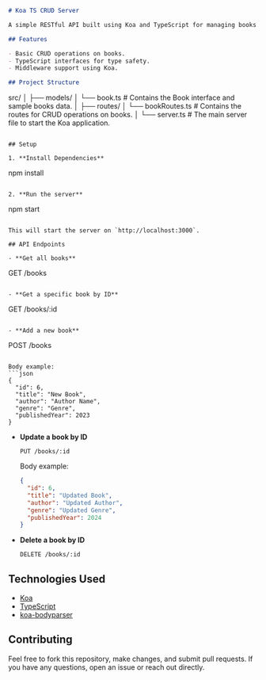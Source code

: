 ```markdown
# Koa TS CRUD Server

A simple RESTful API built using Koa and TypeScript for managing books.

## Features

- Basic CRUD operations on books.
- TypeScript interfaces for type safety.
- Middleware support using Koa.

## Project Structure
```

src/
│
├── models/
│ └── book.ts # Contains the Book interface and sample books data.
│
├── routes/
│ └── bookRoutes.ts # Contains the routes for CRUD operations on books.
│
└── server.ts # The main server file to start the Koa application.

```

## Setup

1. **Install Dependencies**
```

npm install

```

2. **Run the server**
```

npm start

```

This will start the server on `http://localhost:3000`.

## API Endpoints

- **Get all books**
```

GET /books

```

- **Get a specific book by ID**
```

GET /books/:id

```

- **Add a new book**
```

POST /books

````

Body example:
```json
{
  "id": 6,
  "title": "New Book",
  "author": "Author Name",
  "genre": "Genre",
  "publishedYear": 2023
}
````

- **Update a book by ID**

  ```
  PUT /books/:id
  ```

  Body example:

  ```json
  {
    "id": 6,
    "title": "Updated Book",
    "author": "Updated Author",
    "genre": "Updated Genre",
    "publishedYear": 2024
  }
  ```

- **Delete a book by ID**
  ```
  DELETE /books/:id
  ```

## Technologies Used

- [Koa](https://koajs.com/)
- [TypeScript](https://www.typescriptlang.org/)
- [koa-bodyparser](https://www.npmjs.com/package/koa-bodyparser)

## Contributing

Feel free to fork this repository, make changes, and submit pull requests. If you have any questions, open an issue or reach out directly.
